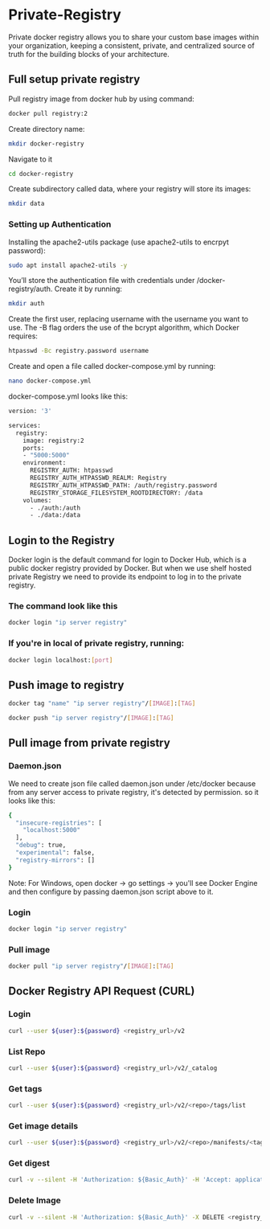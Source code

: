 # Private-Registry

Private docker registry allows you to share your custom base images within your organization, keeping a consistent, private, and centralized source of truth for the building blocks of your architecture.

## Full setup private registry

Pull registry image from docker hub by using command:
```sh
docker pull registry:2
```
Create directory name:
```sh
mkdir docker-registry
```
Navigate to it
```sh
cd docker-registry
```
Create subdirectory called data, where your registry will store its images:
```sh
mkdir data
```
### Setting up Authentication

Installing the apache2-utils package (use apache2-utils to encrpyt password):
```sh
sudo apt install apache2-utils -y
```
You’ll store the authentication file with credentials under /docker-registry/auth. Create it by running:
```sh
mkdir auth
```
Create the first user, replacing username with the username you want to use. The -B flag orders the use of the bcrypt algorithm, which Docker requires:
```sh
htpasswd -Bc registry.password username
```

Create and open a file called docker-compose.yml by running:
```sh
nano docker-compose.yml
```
docker-compose.yml looks like this:
```sh
version: '3'

services:
  registry:
    image: registry:2
    ports:
    - "5000:5000"
    environment:
      REGISTRY_AUTH: htpasswd
      REGISTRY_AUTH_HTPASSWD_REALM: Registry
      REGISTRY_AUTH_HTPASSWD_PATH: /auth/registry.password
      REGISTRY_STORAGE_FILESYSTEM_ROOTDIRECTORY: /data
    volumes:
      - ./auth:/auth
      - ./data:/data
 ```
## Login to the Registry

Docker login is the default command for login to Docker Hub, which is a public docker registry provided by Docker.
But when we use shelf hosted private Registry we need to provide its endpoint to log in to the private registry.
### The command look like this 
```sh
docker login "ip server registry" 
```
### If you're in local of private registry, running:
```sh
docker login localhost:[port]
```
## Push image to registry
```sh
docker tag "name" "ip server registry"/[IMAGE]:[TAG]
```
```sh
docker push "ip server registry"/[IMAGE]:[TAG]
```
## Pull image from private registry
### Daemon.json
We need to create json file called daemon.json under /etc/docker because from any server access to private registry, it's detected by permission. so it looks like this:
```sh
{
  "insecure-registries": [
    "localhost:5000"
  ],
  "debug": true,
  "experimental": false,
  "registry-mirrors": []
}
```
Note: For Windows, open docker -> go settings -> you'll see Docker Engine and then configure by passing daemon.json script above to it.
### Login
```sh
docker login "ip server registry"
```
### Pull image
```sh
docker pull "ip server registry"/[IMAGE]:[TAG]
```
## Docker Registry API Request (CURL)
### Login
```sh
curl --user ${user}:${password} <registry_url>/v2
```
### List Repo
```sh
curl --user ${user}:${password} <registry_url>/v2/_catalog
```
### Get tags
```sh
curl --user ${user}:${password} <registry_url>/v2/<repo>/tags/list
```
### Get image details
```sh
curl --user ${user}:${password} <registry_url>/v2/<repo>/manifests/<tag>
```
### Get digest
```sh
curl -v --silent -H 'Authorization: ${Basic_Auth}' -H 'Accept: application/vnd.docker.distribution.manifest.v2+json'<registry_url>/v2/<repo>/manifests/<tags> | grep -i Docker-Content-Digest | awk '{print $2}'
```
### Delete Image
```sh
curl -v --silent -H 'Authorization: ${Basic_Auth}' -X DELETE <registry_url>/v2/<repo>/manifests/<digest>
```
